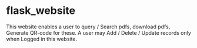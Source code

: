 # flask_website

This website enables a user to query / Search pdfs, download pdfs, Generate QR-code for these.
A user may Add / Delete / Update records only when Logged in this website.
